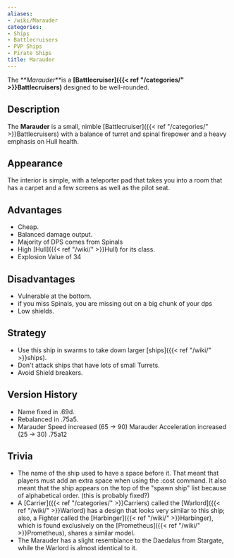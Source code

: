 ```yaml
---
aliases:
- /wiki/Marauder
categories:
- Ships
- Battlecruisers
- PVP Ships
- Pirate Ships
title: Marauder
---
```


The **_Marauder_**is a **[Battlecruiser]({{< ref "/categories/" >}}Battlecruisers)** designed to be well-rounded. 

## Description

The **Marauder** is a small, nimble [Battlecruiser]({{< ref "/categories/" >}}Battlecruisers) with a balance of turret and spinal firepower and a heavy emphasis on Hull health.

## Appearance

The interior is simple, with a teleporter pad that takes you into a room that has a carpet and a few screens as well as the pilot seat.

## Advantages

- Cheap.
- Balanced damage output.
- Majority of DPS comes from Spinals
- High [Hull]({{< ref "/wiki/" >}}Hull) for its class.
- Explosion Value of 34

## Disadvantages

- Vulnerable at the bottom.
- if you miss Spinals, you are missing out on a big chunk of your dps
- Low shields.

## Strategy

- Use this ship in swarms to take down larger [ships]({{< ref "/wiki/" >}}ships).
- Don't attack ships that have lots of small Turrets.
- Avoid Shield breakers.

## Version History 

- Name fixed in .69d.
- Rebalanced in .75a5.
- Marauder Speed increased (65 -> 90) Marauder Acceleration increased (25 -> 30) .75a12

## Trivia

- The name of the ship used to have a space before it. That meant that players must add an extra space when using the :cost command. It also meant that the ship appears on the top of the "spawn ship" list because of alphabetical order. (this is probably fixed?)
- A [Carrier]({{< ref "/categories/" >}}Carriers) called the [Warlord]({{< ref "/wiki/" >}}Warlord) has a design that looks very similar to this ship; also, a Fighter called the [Harbinger]({{< ref "/wiki/" >}}Harbinger), which is found exclusively on the [Prometheus]({{< ref "/wiki/" >}}Prometheus), shares a similar model.
- The Marauder has a slight resemblance to the Daedalus from Stargate, while the Warlord is almost identical to it.